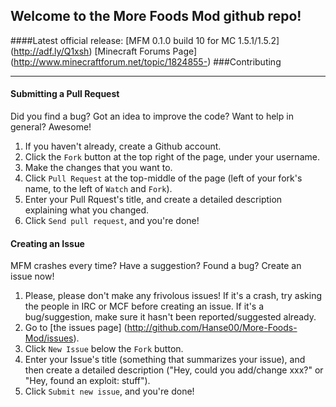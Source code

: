 ## Welcome to the More Foods Mod github repo!
####Latest official release: [MFM 0.1.0 build 10 for MC 1.5.1/1.5.2] (http://adf.ly/Q1xsh)
[Minecraft Forums Page] (http://www.minecraftforum.net/topic/1824855-)
###Contributing
***
#### Submitting a Pull Request
Did you find a bug?  Got an idea to improve the code?  Want to help in general? Awesome!

1. If you haven't already, create a Github account.
2. Click the `Fork` button at the top right of the page, under your username.
3. Make the changes that you want to.
4. Click `Pull Request` at the top-middle of the page (left of your fork's name, to the left of `Watch` and `Fork`).
5. Enter your Pull Rquest's title, and create a detailed description explaining what you changed.
6. Click `Send pull request`, and you're done!

#### Creating an Issue
MFM crashes every time?  Have a suggestion?  Found a bug?  Create an issue now!

1. Please, please don't make any frivolous issues!  If it's a crash, try asking the people in IRC or MCF before creating an issue.  If it's a bug/suggestion, make sure it hasn't been reported/suggested already.
2. Go to [the issues page] (http://github.com/Hanse00/More-Foods-Mod/issues).
3. Click `New Issue` below the `Fork` button.
4. Enter your Issue's title (something that summarizes your issue), and then create a detailed description ("Hey, could you add/change xxx?" or "Hey, found an exploit:  stuff").
5. Click `Submit new issue`, and you're done!
